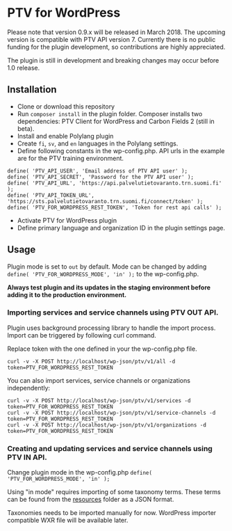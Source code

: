 # PTV for WordPress

  Please note that version 0.9.x will be released in March 2018. The upcoming version is compatible with PTV API version 7. Currently there is no public funding for the plugin development, so contributions are highly appreciated. 

The plugin is still in development and breaking changes may occur before 1.0 release.

## Installation

- Clone or download this repository
- Run `composer install` in the plugin folder. Composer installs two dependencies: PTV Client for WordPress and Carbon Fields 2 (still in beta).
- Install and enable Polylang plugin
- Create `fi`, `sv`, and `en` languages in the Polylang settings.
- Define following constants in the wp-config.php. API urls in the example are for the PTV training environment.

```
define( 'PTV_API_USER', 'Email address of PTV API user' );
define( 'PTV_API_SECRET', 'Password for the PTV API user' );
define( 'PTV_API_URL', 'https://api.palvelutietovaranto.trn.suomi.fi' ); 
define( 'PTV_API_TOKEN_URL', 'https://sts.palvelutietovaranto.trn.suomi.fi/connect/token' );
define( 'PTV_FOR_WORDPRESS_REST_TOKEN', 'Token for rest api calls' );
```

- Activate PTV for WordPress plugin
- Define primary language and organization ID in the plugin settings page.

## Usage

Plugin mode is set to `out` by default. Mode can be changed by adding `define( 'PTV_FOR_WORDPRESS_MODE', 'in' );` to the wp-config.php.

**Always test plugin and its updates in the staging environment before adding it to the production environment.**

### Importing services and service channels using PTV OUT API.

Plugin uses background processing library to handle the import process. Import can be triggered by following curl command.

Replace token with the one defined in your the wp-config.php file.

```curl -v -X POST http://localhost/wp-json/ptv/v1/all -d token=PTV_FOR_WORDPRESS_REST_TOKEN```

You can also import services, service channels or organizations independently:

```
curl -v -X POST http://localhost/wp-json/ptv/v1/services -d token=PTV_FOR_WORDPRESS_REST_TOKEN
curl -v -X POST http://localhost/wp-json/ptv/v1/service-channels -d token=PTV_FOR_WORDPRESS_REST_TOKEN
curl -v -X POST http://localhost/wp-json/ptv/v1/organizations -d token=PTV_FOR_WORDPRESS_REST_TOKEN
```

### Creating and updating services and service channels using PTV IN API.

Change plugin mode in the wp-config.php `define( 'PTV_FOR_WORDPRESS_MODE', 'in' );`

Using "in mode" requires importing of some taxonomy terms. These terms can be found from the [resources](resources) folder as a JSON format.

Taxonomies needs to be imported manually for now. WordPress importer compatible WXR file will be available later.
